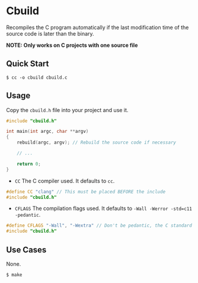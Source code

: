 # Cbuild
Recompiles the C program automatically if the last modification time of the
source code is later than the binary.

**NOTE: Only works on C projects with one source file**

## Quick Start
```console
$ cc -o cbuild cbuild.c
```

## Usage
Copy the `cbuild.h` file into your project and use it.

```c
#include "cbuild.h"

int main(int argc, char **argv)
{
    rebuild(argc, argv); // Rebuild the source code if necessary

    // ...

    return 0;
}
```

- `CC`
The C compiler used. It defaults to `cc`.

```c
#define CC "clang" // This must be placed BEFORE the include
#include "cbuild.h"
```

- `CFLAGS`
The compilation flags used. It defaults to `-Wall -Werror -std=c11 -pedantic`.

```c
#define CFLAGS "-Wall", "-Wextra" // Don't be pedantic, the C standard is for boomers!
#include "cbuild.h"
```

## Use Cases
None.

```console
$ make
```
